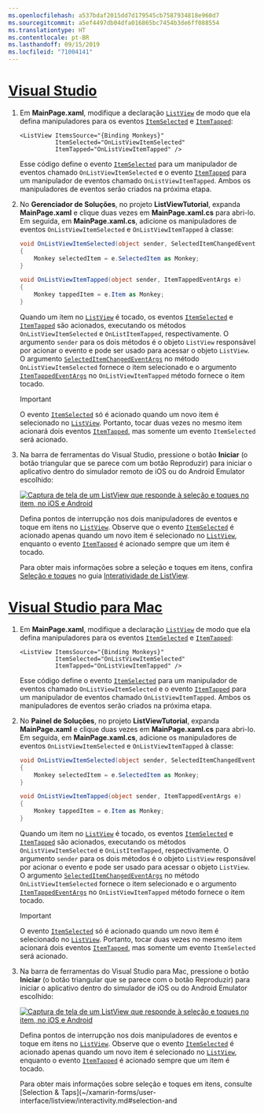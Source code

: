 ```yaml
---
ms.openlocfilehash: a537bdaf2015dd7d179545cb7587934818e960d7
ms.sourcegitcommit: a5ef4497db04dfa016865bc7454b3de6ff088554
ms.translationtype: HT
ms.contentlocale: pt-BR
ms.lasthandoff: 09/15/2019
ms.locfileid: "71004141"
---
```

# <a name="visual-studiotabvswin"></a>[Visual Studio](#tab/vswin)

1. Em **MainPage.xaml**, modifique a declaração [`ListView`](xref:Xamarin.Forms.ListView) de modo que ela defina manipuladores para os eventos [`ItemSelected`](xref:Xamarin.Forms.ListView.ItemSelected) e [`ItemTapped`](xref:Xamarin.Forms.ListView.ItemTapped):

    ```xaml
    <ListView ItemsSource="{Binding Monkeys}"
              ItemSelected="OnListViewItemSelected"
              ItemTapped="OnListViewItemTapped" />
    ```

    Esse código define o evento [`ItemSelected`](xref:Xamarin.Forms.ListView.ItemSelected) para um manipulador de eventos chamado `OnListViewItemSelected` e o evento [`ItemTapped`](xref:Xamarin.Forms.ListView.ItemTapped) para um manipulador de eventos chamado `OnListViewItemTapped`. Ambos os manipuladores de eventos serão criados na próxima etapa.

1. No **Gerenciador de Soluções**, no projeto **ListViewTutorial**, expanda **MainPage.xaml** e clique duas vezes em **MainPage.xaml.cs** para abri-lo. Em seguida, em **MainPage.xaml.cs**, adicione os manipuladores de eventos `OnListViewItemSelected` e `OnListViewItemTapped` à classe:

    ```csharp
    void OnListViewItemSelected(object sender, SelectedItemChangedEventArgs e)
    {
        Monkey selectedItem = e.SelectedItem as Monkey;
    }

    void OnListViewItemTapped(object sender, ItemTappedEventArgs e)
    {
        Monkey tappedItem = e.Item as Monkey;
    }
    ```

    Quando um item no [`ListView`](xref:Xamarin.Forms.ListView) é tocado, os eventos [`ItemSelected`](xref:Xamarin.Forms.ListView.ItemSelected) e [`ItemTapped`](xref:Xamarin.Forms.ListView.ItemTapped) são acionados, executando os métodos `OnListViewItemSelected` e `OnListItemTapped`, respectivamente. O argumento `sender` para os dois métodos é o objeto `ListView` responsável por acionar o evento e pode ser usado para acessar o objeto `ListView`. O argumento [`SelectedItemChangedEventArgs`](xref:Xamarin.Forms.SelectedItemChangedEventArgs) no método `OnListViewItemSelected` fornece o item selecionado e o argumento [`ItemTappedEventArgs`](xref:Xamarin.Forms.ItemTappedEventArgs) no `OnListViewItemTapped` método fornece o item tocado.

    > [!IMPORTANT]
    > O evento [`ItemSelected`](xref:Xamarin.Forms.ListView.ItemSelected) só é acionado quando um novo item é selecionado no [`ListView`](xref:Xamarin.Forms.ListView). Portanto, tocar duas vezes no mesmo item acionará dois eventos [`ItemTapped`](xref:Xamarin.Forms.ListView.ItemTapped), mas somente um evento `ItemSelected` será acionado.

1. Na barra de ferramentas do Visual Studio, pressione o botão **Iniciar** (o botão triangular que se parece com um botão Reproduzir) para iniciar o aplicativo dentro do simulador remoto de iOS ou do Android Emulator escolhido:

    [![Captura de tela de um ListView que responde à seleção e toques no item, no iOS e Android](../images/item-selection.png "Seleção de item de ListView")](../images/item-selection-large.png#lightbox "Seleção de item de ListView")

    Defina pontos de interrupção nos dois manipuladores de eventos e toque em itens no [`ListView`](xref:Xamarin.Forms.ListView). Observe que o evento [`ItemSelected`](xref:Xamarin.Forms.ListView.ItemSelected) é acionado apenas quando um novo item é selecionado no [`ListView`](xref:Xamarin.Forms.ListView), enquanto o evento [`ItemTapped`](xref:Xamarin.Forms.ListView.ItemTapped) é acionado sempre que um item é tocado.

    Para obter mais informações sobre a seleção e toques em itens, confira [Seleção e toques](~/xamarin-forms/user-interface/listview/interactivity.md#selection-and-taps) no guia [Interatividade de ListView](~/xamarin-forms/user-interface/listview/interactivity.md).

# <a name="visual-studio-for-mactabvsmac"></a>[Visual Studio para Mac](#tab/vsmac)

1. Em **MainPage.xaml**, modifique a declaração [`ListView`](xref:Xamarin.Forms.ListView) de modo que ela defina manipuladores para os eventos [`ItemSelected`](xref:Xamarin.Forms.ListView.ItemSelected) e [`ItemTapped`](xref:Xamarin.Forms.ListView.ItemTapped):

    ```xaml
    <ListView ItemsSource="{Binding Monkeys}"
              ItemSelected="OnListViewItemSelected"
              ItemTapped="OnListViewItemTapped" />
    ```

    Esse código define o evento [`ItemSelected`](xref:Xamarin.Forms.ListView.ItemSelected) para um manipulador de eventos chamado `OnListViewItemSelected` e o evento [`ItemTapped`](xref:Xamarin.Forms.ListView.ItemTapped) para um manipulador de eventos chamado `OnListViewItemTapped`. Ambos os manipuladores de eventos serão criados na próxima etapa.

1. No **Painel de Soluções**, no projeto **ListViewTutorial**, expanda **MainPage.xaml** e clique duas vezes em **MainPage.xaml.cs** para abri-lo. Em seguida, em **MainPage.xaml.cs**, adicione os manipuladores de eventos `OnListViewItemSelected` e `OnListViewItemTapped` à classe:

    ```csharp
    void OnListViewItemSelected(object sender, SelectedItemChangedEventArgs e)
    {
        Monkey selectedItem = e.SelectedItem as Monkey;
    }

    void OnListViewItemTapped(object sender, ItemTappedEventArgs e)
    {
        Monkey tappedItem = e.Item as Monkey;
    }
    ```

    Quando um item no [`ListView`](xref:Xamarin.Forms.ListView) é tocado, os eventos [`ItemSelected`](xref:Xamarin.Forms.ListView.ItemSelected) e [`ItemTapped`](xref:Xamarin.Forms.ListView.ItemTapped) são acionados, executando os métodos `OnListViewItemSelected` e `OnListItemTapped`, respectivamente. O argumento `sender` para os dois métodos é o objeto `ListView` responsável por acionar o evento e pode ser usado para acessar o objeto `ListView`. O argumento [`SelectedItemChangedEventArgs`](xref:Xamarin.Forms.SelectedItemChangedEventArgs) no método `OnListViewItemSelected` fornece o item selecionado e o argumento [`ItemTappedEventArgs`](xref:Xamarin.Forms.ItemTappedEventArgs) no `OnListViewItemTapped` método fornece o item tocado.

    > [!IMPORTANT]
    > O evento [`ItemSelected`](xref:Xamarin.Forms.ListView.ItemSelected) só é acionado quando um novo item é selecionado no [`ListView`](xref:Xamarin.Forms.ListView). Portanto, tocar duas vezes no mesmo item acionará dois eventos [`ItemTapped`](xref:Xamarin.Forms.ListView.ItemTapped), mas somente um evento `ItemSelected` será acionado.

1. Na barra de ferramentas do Visual Studio para Mac, pressione o botão **Iniciar** (o botão triangular que se parece com o botão Reproduzir) para iniciar o aplicativo dentro do simulador de iOS ou do Android Emulator escolhido:

    [![Captura de tela de um ListView que responde à seleção e toques no item, no iOS e Android](../images/item-selection.png "Seleção de item de ListView")](../images/item-selection-large.png#lightbox "Seleção de item de ListView")

    Defina pontos de interrupção nos dois manipuladores de eventos e toque em itens no [`ListView`](xref:Xamarin.Forms.ListView). Observe que o evento [`ItemSelected`](xref:Xamarin.Forms.ListView.ItemSelected) é acionado apenas quando um novo item é selecionado no [`ListView`](xref:Xamarin.Forms.ListView), enquanto o evento [`ItemTapped`](xref:Xamarin.Forms.ListView.ItemTapped) é acionado sempre que um item é tocado.

    Para obter mais informações sobre seleção e toques em itens, consulte [Selection & Taps](~/xamarin-forms/user-interface/listview/interactivity.md#selection-and
